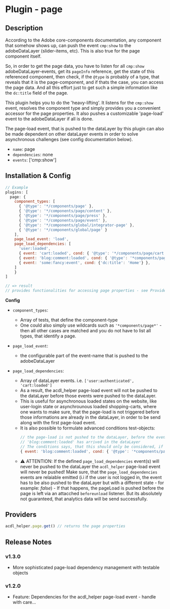 # Plugin - page

## Description

According to the Adobe core-components documentation, any component that somehow shows up, can push the event `cmp:show` to the adobeDataLayer (slider-items, etc).
This is also true for the page component itself.

So, in order to get the page data, you have to listen for all `cmp:show` adobeDataLayer-events, get its `pageInfo` reference, get the state of this referenced component, then check, if the `@type` is probably of a type, that reveals that it is the page-component, and if thats the case, you can access the page data. And all this effort just to get such a simple information like the `dc:title` field of the page.

This plugin helps you to do the 'heavy-lifting'. It listens for the `cmp:show` event, resolves the component type and simply provides you a convenient accessor for the page properties. It also pushes a customizable 'page-load' event to the adobeDataLayer if all is done.

The page-load event, that is pushed to the dataLayer by this plugin can also be made dependent on other dataLayer events in order to solve asynchronous challenges (see config documentation below).

- `name`: page
- `dependencies`: none
- `events`: ['cmp:show']

## Installation & Config

```javascript
// Example
plugins: [
  page: {
    component_types: [
      { '@type': '*/components/page' },
      { '@type': '*/components/page/content' },
      { '@type': '*/components/page/press' },
      { '@type': '*/components/page/event' },
      { '@type': '*/components/global/integrator-page' },
      { '@type': '*/components/global/page' }
    ],
    page_load_event: 'load',
    page_load_dependencies: [
      'user:loaded',
      { event: 'cart:loaded', cond: { '@type': '*/components/page/cart' } },
      { event: 'blog:comment:loaded', cond: { '@type': '*components/page/blog*' } },
      { event: 'some:fancy:event', cond: {'dc:title': 'Home'} },
    ]
	}
]

// => result
// provides functionalities for accessing page properties - see Providers, below
```

**Config**

- `component_types`:

  - Array of tests, that define the component-type
  - One could also simply use wildcards such as `'*components/page*'` - then all other cases are matched and you do not have to list all types, that identify a page.

- `page_load_event`:

  - the configurable part of the event-name that is pushed to the adobeDataLayer

- `page_load_dependencies`:

  - Array of dataLayer events. i.e. `['user:authenticated', 'cart:loaded']`
  - As a result, the acdl_helper page-load event will not be pushed to the dataLayer before those events were pushed to the dataLayer.
  - This is useful for asynchronous loaded states on the website, like user-login state or asynchrounous loaded shopping-carts, where one wants to make sure, that the page-load is not triggered before those informations are already in the dataLayer, in order to be send along with the first page-load event.
  - It is also possible to formulate advanced conditions test-objects:
    ```javascript
    // the page-load is not pushed to the dataLayer, before the event
    // 'blog:comment:loaded' has arrived in the dataLayer
    // The conditions says, that this should only be considered, if the page @type is a blog
    { event: 'blog:comment:loaded', cond: { '@type': '*components/page/blog*' } },
    ```
  - ⚠️ ATTENTION: If the defined `page_load_dependencies` event(s) will never be pushed to the dataLayer the `acdl_helper` page-load event will never be pushed! Make sure, that the `page_load_dependencies` events are relaiable emitted (i.i if the user is not logged in, the event has to be also pushed to the dataLayer but with a different state - for example: _false_) - If that happens, the pageLoad is pushed before the page is left via an attacched `beforeunload` listener. But its absolutely not guaranteed, that analytics data will be send successfully.

## Providers

```javascript
acdl_helper.page.get() // returns the page properties
```

## Release Notes

### v1.3.0

- More sophisticated page-load dependency management with testable objects

### v1.2.0

- Feature: Dependencies for the acdl_helper page-load event - handle with care...
